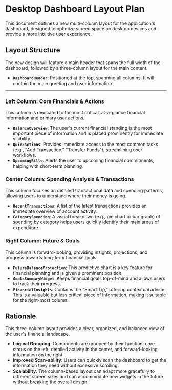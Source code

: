 # Desktop Dashboard Layout Plan

This document outlines a new multi-column layout for the application's dashboard, designed to optimize screen space on desktop devices and provide a more intuitive user experience.

## Layout Structure

The new design will feature a main header that spans the full width of the dashboard, followed by a three-column layout for the main content.

- **`DashboardHeader`**: Positioned at the top, spanning all columns. It will contain the main greeting and user information.

---

### Left Column: Core Financials & Actions

This column is dedicated to the most critical, at-a-glance financial information and primary user actions.

*   **`BalanceOverview`**: The user's current financial standing is the most important piece of information and is placed prominently for immediate visibility.
*   **`QuickActions`**: Provides immediate access to the most common tasks (e.g., "Add Transaction," "Transfer Funds"), streamlining user workflows.
*   **`UpcomingBills`**: Alerts the user to upcoming financial commitments, helping with short-term planning.

### Center Column: Spending Analysis & Transactions

This column focuses on detailed transactional data and spending patterns, allowing users to understand where their money is going.

*   **`RecentTransactions`**: A list of the latest transactions provides an immediate overview of account activity.
*   **`CategorySpending`**: A visual breakdown (e.g., pie chart or bar graph) of spending by category helps users quickly identify their main areas of expenditure.

### Right Column: Future & Goals

This column is forward-looking, providing insights, projections, and progress towards long-term financial goals.

*   **`FutureBalanceProjection`**: This predictive chart is a key feature for financial planning and is given a prominent position.
*   **`GoalsSummaryWidget`**: Keeps financial goals top-of-mind and allows users to track their progress.
*   **`FinancialInsights`**: Contains the "Smart Tip," offering contextual advice. This is a valuable but less critical piece of information, making it suitable for the right-most column.

## Rationale

This three-column layout provides a clear, organized, and balanced view of the user's financial landscape.

*   **Logical Grouping**: Components are grouped by their function: core status on the left, detailed activity in the center, and forward-looking information on the right.
*   **Improved Scan-ability**: Users can quickly scan the dashboard to get the information they need without excessive scrolling.
*   **Scalability**: The column-based layout can adapt more gracefully to different screen sizes and can accommodate new widgets in the future without breaking the overall design.